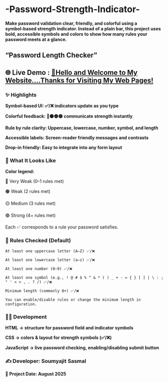 # -Password-Strength-Indicator-

__Make password validation clear, friendly, and colorful using a symbol‑based strength indicator. Instead of a plain bar, this project uses bold, accessible symbols and colors to show how many rules your password meets at a glance.__
## “Password Length Checker”
## 🌐 Live Demo : [👋Hello and Welcome to My Website....Thanks for Visiting My Web Pages!](https://soumyajit-sasmal.github.io/-Welcome-to-Educational-Platforms-using-Front-End-Technologies/) <br>
### ✨ Highlights

__Symbol‑based UI: ✅/❌ indicators update as you type__

__Colorful feedback: 🔴🟠🟡🟢 communicate strength instantly__

__Rule by rule clarity: Uppercase, lowercase, number, symbol, and length__

__Accessible labels: Screen‑reader friendly messages and contrasts__

__Drop‑in friendly: Easy to integrate into any form layout__

### 🎯 What It Looks Like

__Color legend:__

🔴 Very Weak (0–1 rules met)

🟠 Weak (2 rules met)

🟡 Medium (3 rules met)

🟢 Strong (4+ rules met)

Each ✅ corresponds to a rule your password satisfies.

### 🧩 Rules Checked (Default)

    At least one uppercase letter (A–Z) ✅/❌

    At least one lowercase letter (a–z) ✅/❌

    At least one number (0–9) ✅/❌

    At least one symbol (e.g., ! @ # $ % ^ & * ( ) _ + - = { } [ ] | \ : ; " ' < > , . ? /) ✅/❌

    Minimum length (commonly 8+) ✅/❌

    You can enable/disable rules or change the minimum length in configuration.

### 🧑‍💻 Development

__HTML → structure for password field and indicator symbols__

__CSS → colors & layout for strength symbols (✅/❌)__

__JavaScript → live password checking, enabling/disabling submit button__

### ✍️ Developer: __Soumyajit Sasmal__
 __📅 Project Date: August 2025__









